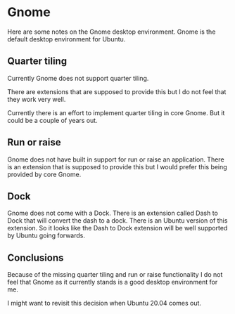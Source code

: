 # Gnome
Here are some notes on the Gnome desktop environment. Gnome is the
default desktop environment for Ubuntu.

## Quarter tiling
Currently Gnome does not support quarter tiling.

There are extensions that are supposed to provide this but I do not
feel that they work very well.

Currently there is an effort to implement quarter tiling in core
Gnome. But it could be a couple of years out.

## Run or raise
Gnome does not have built in support for run or raise an application.
There is an extension that is supposed to provide this but I would
prefer this being provided by core Gnome.

## Dock
Gnome does not come with a Dock. There is an extension called Dash to Dock
that will convert the dash to a dock. There is an Ubuntu version of this
extension. So it looks like the Dash to Dock extension will be well supported
by Ubuntu going forwards.

## Conclusions
Because of the missing quarter tiling and run or raise functionality I
do not feel that Gnome as it currently stands is a good desktop
environment for me.

I might want to revisit this decision when Ubuntu 20.04 comes out.
